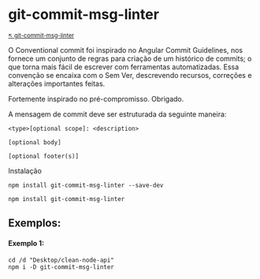 # git-commit-msg-linter

<sub>[:arrow_upper_left: git-commit-msg-linter](readme.md)  <sub>

O Conventional commit foi inspirado no  Angular Commit Guidelines, nos fornece um conjunto de regras para criação de um histórico de commits; o que torna mais fácil de escrever com ferramentas automatizadas. Essa convenção se encaixa com o Sem Ver, descrevendo recursos, correções e alterações importantes feitas.

Fortemente inspirado no pré-compromisso. Obrigado.

A mensagem de commit deve ser estruturada da seguinte maneira:
```
<type>[optional scope]: <description>

[optional body]

[optional footer(s)]
```
 Instalação

```
npm install git-commit-msg-linter --save-dev
```
```
npm install git-commit-msg-linter
```


## Exemplos:

#### Exemplo 1:
 ```
 cd /d "Desktop/clean-node-api"
 npm i -D git-commit-msg-linter
```